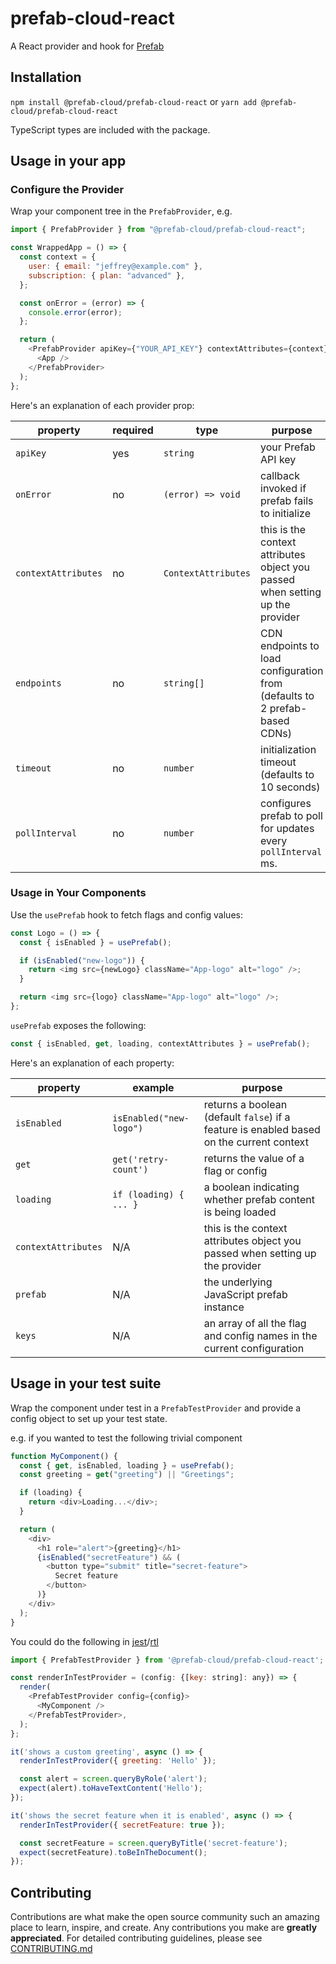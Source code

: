 # prefab-cloud-react

A React provider and hook for [Prefab]

## Installation

`npm install @prefab-cloud/prefab-cloud-react` or `yarn add @prefab-cloud/prefab-cloud-react`

TypeScript types are included with the package.

## Usage in your app

### Configure the Provider

Wrap your component tree in the `PrefabProvider`, e.g.

```javascript
import { PrefabProvider } from "@prefab-cloud/prefab-cloud-react";

const WrappedApp = () => {
  const context = {
    user: { email: "jeffrey@example.com" },
    subscription: { plan: "advanced" },
  };

  const onError = (error) => {
    console.error(error);
  };

  return (
    <PrefabProvider apiKey={"YOUR_API_KEY"} contextAttributes={context} onError={onError}>
      <App />
    </PrefabProvider>
  );
};
```

Here's an explanation of each provider prop:

| property            | required | type                | purpose                                                                       |
| ------------------- | -------- | ------------------- | ----------------------------------------------------------------------------- |
| `apiKey`            | yes      | `string`            | your Prefab API key                                                           |
| `onError`           | no       | `(error) => void`   | callback invoked if prefab fails to initialize                                |
| `contextAttributes` | no       | `ContextAttributes` | this is the context attributes object you passed when setting up the provider |
| `endpoints`         | no       | `string[]`          | CDN endpoints to load configuration from (defaults to 2 prefab-based CDNs)    |
| `timeout`           | no       | `number`            | initialization timeout (defaults to 10 seconds)                               |
| `pollInterval`      | no       | `number`            | configures prefab to poll for updates every `pollInterval` ms.                |

### Usage in Your Components

Use the `usePrefab` hook to fetch flags and config values:

```javascript
const Logo = () => {
  const { isEnabled } = usePrefab();

  if (isEnabled("new-logo")) {
    return <img src={newLogo} className="App-logo" alt="logo" />;
  }

  return <img src={logo} className="App-logo" alt="logo" />;
};
```

`usePrefab` exposes the following:

```javascript
const { isEnabled, get, loading, contextAttributes } = usePrefab();
```

Here's an explanation of each property:

| property            | example                 | purpose                                                                                  |
| ------------------- | ----------------------- | ---------------------------------------------------------------------------------------- |
| `isEnabled`         | `isEnabled("new-logo")` | returns a boolean (default `false`) if a feature is enabled based on the current context |
| `get`               | `get('retry-count')`    | returns the value of a flag or config                                                    |
| `loading`           | `if (loading) { ... }`  | a boolean indicating whether prefab content is being loaded                              |
| `contextAttributes` | N/A                     | this is the context attributes object you passed when setting up the provider            |
| `prefab`            | N/A                     | the underlying JavaScript prefab instance                                                |
| `keys`              | N/A                     | an array of all the flag and config names in the current configuration                   |

## Usage in your test suite

Wrap the component under test in a `PrefabTestProvider` and provide a config object to set up your
test state.

e.g. if you wanted to test the following trivial component

```javascript
function MyComponent() {
  const { get, isEnabled, loading } = usePrefab();
  const greeting = get("greeting") || "Greetings";

  if (loading) {
    return <div>Loading...</div>;
  }

  return (
    <div>
      <h1 role="alert">{greeting}</h1>
      {isEnabled("secretFeature") && (
        <button type="submit" title="secret-feature">
          Secret feature
        </button>
      )}
    </div>
  );
}
```

You could do the following in [jest]/[rtl]

```javascript
import { PrefabTestProvider } from '@prefab-cloud/prefab-cloud-react';

const renderInTestProvider = (config: {[key: string]: any}) => {
  render(
    <PrefabTestProvider config={config}>
      <MyComponent />
    </PrefabTestProvider>,
  );
};

it('shows a custom greeting', async () => {
  renderInTestProvider({ greeting: 'Hello' });

  const alert = screen.queryByRole('alert');
  expect(alert).toHaveTextContent('Hello');
});

it('shows the secret feature when it is enabled', async () => {
  renderInTestProvider({ secretFeature: true });

  const secretFeature = screen.queryByTitle('secret-feature');
  expect(secretFeature).toBeInTheDocument();
});
```

## Contributing

Contributions are what make the open source community such an amazing place to learn, inspire, and
create. Any contributions you make are **greatly appreciated**. For detailed contributing
guidelines, please see [CONTRIBUTING.md](CONTRIBUTING.md)

[jest]: https://jestjs.io/
[rtl]: https://testing-library.com/docs/react-testing-library/intro/
[Prefab]: https://www.prefab.cloud/
